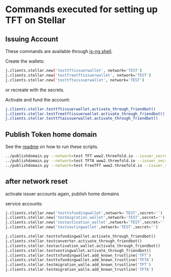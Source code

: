 # Commands executed for setting up TFT on Stellar

## Issuing Account

These commands are available through [js-ng shell](https://github.com/threefoldtech/js-sdk).

Create the wallets:

```sh
j.clients.stellar.new('testtftissuerwallet', network='TEST')
j.clients.stellar.new('testfreetftissuerwallet', network='TEST')
j.clients.stellar.new('testtftaissuerwallet', network='TEST')
```

or recreate with the secrets.

Activate and fund the account:

```sh
j.clients.stellar.testtftissuerwallet.activate_through_friendbot()
j.clients.stellar.testfreetftissuerwallet.activate_through_friendbot()
j.clients.stellar.testtftaissuerwallet.activate_through_friendbot()
```

## Publish Token home domain

See the [readme](../readme.md) on how to run these scripts.

```sh
../publishdomain.py --network=test TFT www2.threefold.io --issuer_secret=<Issuer secret>
../publishdomain.py --network=test TFTA www2.threefold.io --issuer_secret=<Issuer secret>
../publishdomain.py --network=test FreeTFT www2.threefold.io --issuer_secret=<Issuer secret>
```

## after network reset

activate issuer accounts again, publish home domains

service accounts:

```python
j.clients.stellar.new('testtxfundingwallet',network='TEST',secret='')
j.clients.stellar.new('testmigration_wallet',network='TEST',secret='')
j.clients.stellar.new('testactivation_wallet',network='TEST',secret='')
j.clients.stellar.new('testvestingwallet',network='TEST',secret='')
```

```python
j.clients.stellar.testtxfundingwallet.activate_through_friendbot()
j.clients.stellar.testconverter.activate_through_friendbot()
j.clients.stellar.testactivation_wallet.activate_through_friendbot()
j.clients.stellar.testvestingwallet.activate_through_friendbot()
j.clients.stellar.testtxfundingwallet.add_known_trustline('TFT')
j.clients.stellar.testtxfundingwallet.add_known_trustline('TFTA')
j.clients.stellar.testmigration_walle.add_known_trustline('TFT')
j.clients.stellar.testmigration_walle.add_known_trustline('TFTA')
```
